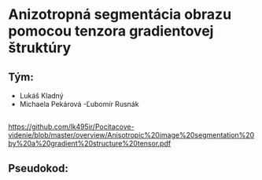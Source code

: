 #    Anizotropná segmentácia obrazu pomocou tenzora gradientovej štruktúry
 
## Tým:
- Lukáš Kladný
- Michaela Pekárová
-Ľubomír Rusnák

##
https://github.com/lk495ir/Pocitacove-videnie/blob/master/overview/Anisotropic%20image%20segmentation%20by%20a%20gradient%20structure%20tensor.pdf

## Pseudokod:



